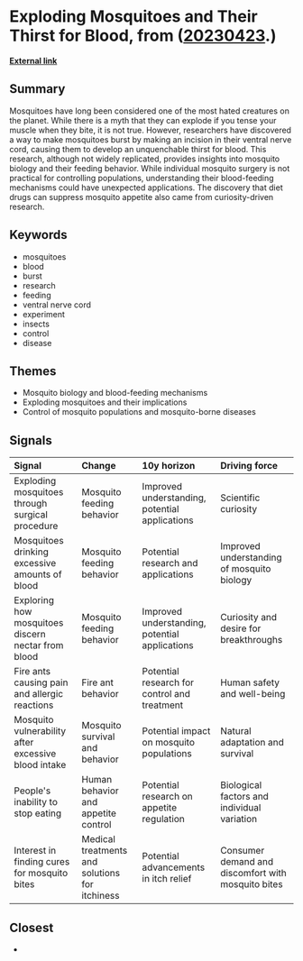 # __Exploding Mosquitoes and Their Thirst for Blood__, from ([20230423](https://kghosh.substack.com/p/20230423).)

__[External link](https://entomologytoday.org/2020/03/19/when-a-mosquito-cant-stop-drinking-blood-the-result-isnt-pretty/)__



## Summary

Mosquitoes have long been considered one of the most hated creatures on the planet. While there is a myth that they can explode if you tense your muscle when they bite, it is not true. However, researchers have discovered a way to make mosquitoes burst by making an incision in their ventral nerve cord, causing them to develop an unquenchable thirst for blood. This research, although not widely replicated, provides insights into mosquito biology and their feeding behavior. While individual mosquito surgery is not practical for controlling populations, understanding their blood-feeding mechanisms could have unexpected applications. The discovery that diet drugs can suppress mosquito appetite also came from curiosity-driven research.

## Keywords

* mosquitoes
* blood
* burst
* research
* feeding
* ventral nerve cord
* experiment
* insects
* control
* disease

## Themes

* Mosquito biology and blood-feeding mechanisms
* Exploding mosquitoes and their implications
* Control of mosquito populations and mosquito-borne diseases

## Signals

| Signal                                              | Change                                         | 10y horizon                                    | Driving force                                      |
|:----------------------------------------------------|:-----------------------------------------------|:-----------------------------------------------|:---------------------------------------------------|
| Exploding mosquitoes through surgical procedure     | Mosquito feeding behavior                      | Improved understanding, potential applications | Scientific curiosity                               |
| Mosquitoes drinking excessive amounts of blood      | Mosquito feeding behavior                      | Potential research and applications            | Improved understanding of mosquito biology         |
| Exploring how mosquitoes discern nectar from blood  | Mosquito feeding behavior                      | Improved understanding, potential applications | Curiosity and desire for breakthroughs             |
| Fire ants causing pain and allergic reactions       | Fire ant behavior                              | Potential research for control and treatment   | Human safety and well-being                        |
| Mosquito vulnerability after excessive blood intake | Mosquito survival and behavior                 | Potential impact on mosquito populations       | Natural adaptation and survival                    |
| People's inability to stop eating                   | Human behavior and appetite control            | Potential research on appetite regulation      | Biological factors and individual variation        |
| Interest in finding cures for mosquito bites        | Medical treatments and solutions for itchiness | Potential advancements in itch relief          | Consumer demand and discomfort with mosquito bites |

## Closest

* 